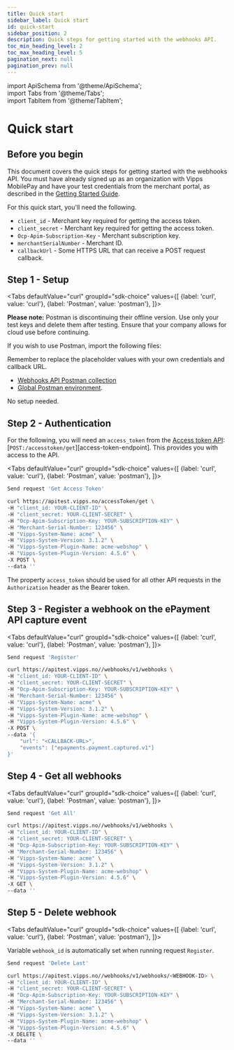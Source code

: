 ```yaml
---
title: Quick start
sidebar_label: Quick start
id: quick-start
sidebar_position: 2
description: Quick steps for getting started with the webhooks API.
toc_min_heading_level: 2
toc_max_heading_level: 5
pagination_next: null
pagination_prev: null
---
```


import ApiSchema from '@theme/ApiSchema';  
import Tabs from '@theme/Tabs';  
import TabItem from '@theme/TabItem';  

# Quick start

## Before you begin

This document covers the quick steps for getting started with the webhooks API.
You must have already signed up as an organization with Vipps MobilePay and have
your test credentials from the merchant portal, as described in the [Getting
Started
Guide](https://developer.vippsmobilepay.com/docs/getting-started/).

For this quick start, you'll need the following.

* `client_id` - Merchant key required for getting the access token.
* `client_secret` - Merchant key required for getting the access token.
* `Ocp-Apim-Subscription-Key` - Merchant subscription key.
* `merchantSerialNumber` - Merchant ID.
* `callbackUrl` - Some HTTPS URL that can receive a POST request callback.

## Step 1 - Setup

<Tabs 
    defaultValue="curl" 
    groupId="sdk-choice" 
    values={[ {label: 'curl', value: 'curl'}, {label: 'Postman', value: 'postman'}, ]}> 

<TabItem value="postman">

**Please note:** Postman is discontinuing their offline version. Use only your test keys and delete them after testing. Ensure that your company allows for cloud use before continuing.

If you wish to use Postman, import the following files:

Remember to replace the placeholder values with your own credentials and callback URL.

* [Webhooks API Postman collection](/tools/Webhooks.postman_collection.json)
* [Global Postman environment](https://github.com/vippsas/vipps-developers/blob/master/tools/vipps-api-global-postman-environment.json).


</TabItem>

<TabItem value="curl">

No setup needed.

</TabItem>
</Tabs>

## Step 2 - Authentication

For the following, you will need an `access_token` from the [Access token
API](https://developer.vippsmobilepay.com/docs/APIs/access-token-api):
[`POST:/accesstoken/get`][access-token-endpoint]. This provides you with access
to the API.

<Tabs 
    defaultValue="curl" 
    groupId="sdk-choice" 
    values={[ {label: 'curl', value: 'curl'}, {label: 'Postman', value: 'postman'}, ]}> 
    
<TabItem value="postman">

```bash
Send request 'Get Access Token'
```

</TabItem>

<TabItem value="curl">

```bash
curl https://apitest.vipps.no/accessToken/get \
-H "client_id: YOUR-CLIENT-ID" \
-H "client_secret: YOUR-CLIENT-SECRET" \
-H "Ocp-Apim-Subscription-Key: YOUR-SUBSCRIPTION-KEY" \
-H "Merchant-Serial-Number: 123456" \
-H "Vipps-System-Name: acme" \
-H "Vipps-System-Version: 3.1.2" \
-H "Vipps-System-Plugin-Name: acme-webshop" \
-H "Vipps-System-Plugin-Version: 4.5.6" \
-X POST \
--data ''
```

</TabItem>
</Tabs>

The property `access_token` should be used for all other API requests in the `Authorization` header as the Bearer token.

## Step 3 - Register a webhook on the ePayment API capture event

<Tabs 
    defaultValue="curl" 
    groupId="sdk-choice" 
    values={[ {label: 'curl', value: 'curl'}, {label: 'Postman', value: 'postman'}, ]}> 
    
<TabItem value="postman">

```bash
Send request 'Register'
```

</TabItem>

<TabItem value="curl">

```bash
curl https://apitest.vipps.no//webhooks/v1/webhooks \
-H "client_id: YOUR-CLIENT-ID" \
-H "client_secret: YOUR-CLIENT-SECRET" \
-H "Ocp-Apim-Subscription-Key: YOUR-SUBSCRIPTION-KEY" \
-H "Merchant-Serial-Number: 123456" \
-H "Vipps-System-Name: acme" \
-H "Vipps-System-Version: 3.1.2" \
-H "Vipps-System-Plugin-Name: acme-webshop" \
-H "Vipps-System-Plugin-Version: 4.5.6" \
-X POST \
--data '{  
    "url": "<CALLBACK-URL>", 
    "events": ["epayments.payment.captured.v1"] 
}'
```

</TabItem>
</Tabs>

## Step 4 - Get all webhooks

<Tabs 
    defaultValue="curl" 
    groupId="sdk-choice" 
    values={[ {label: 'curl', value: 'curl'}, {label: 'Postman', value: 'postman'}, ]}> 
    
<TabItem value="postman">

```bash
Send request 'Get All'
```

</TabItem>

<TabItem value="curl">

```bash
curl https://apitest.vipps.no//webhooks/v1/webhooks \
-H "client_id: YOUR-CLIENT-ID" \
-H "client_secret: YOUR-CLIENT-SECRET" \
-H "Ocp-Apim-Subscription-Key: YOUR-SUBSCRIPTION-KEY" \
-H "Merchant-Serial-Number: 123456" \
-H "Vipps-System-Name: acme" \
-H "Vipps-System-Version: 3.1.2" \
-H "Vipps-System-Plugin-Name: acme-webshop" \
-H "Vipps-System-Plugin-Version: 4.5.6" \
-X GET \
--data ''
```

</TabItem>
</Tabs>

## Step 5 - Delete webhook

<Tabs 
    defaultValue="curl" 
    groupId="sdk-choice" 
    values={[ {label: 'curl', value: 'curl'}, {label: 'Postman', value: 'postman'}, ]}> 
    
<TabItem value="postman">

Variable `webhook_id` is automatically set when running request `Register`.

```bash
Send request 'Delete Last'
```

</TabItem>

<TabItem value="curl">

```bash
curl https://apitest.vipps.no//webhooks/v1/webhooks/<WEBHOOK-ID> \
-H "client_id: YOUR-CLIENT-ID" \
-H "client_secret: YOUR-CLIENT-SECRET" \
-H "Ocp-Apim-Subscription-Key: YOUR-SUBSCRIPTION-KEY" \
-H "Merchant-Serial-Number: 123456" \
-H "Vipps-System-Name: acme" \
-H "Vipps-System-Version: 3.1.2" \
-H "Vipps-System-Plugin-Name: acme-webshop" \
-H "Vipps-System-Plugin-Version: 4.5.6" \
-X DELETE \
--data ''
```

</TabItem>
</Tabs>
